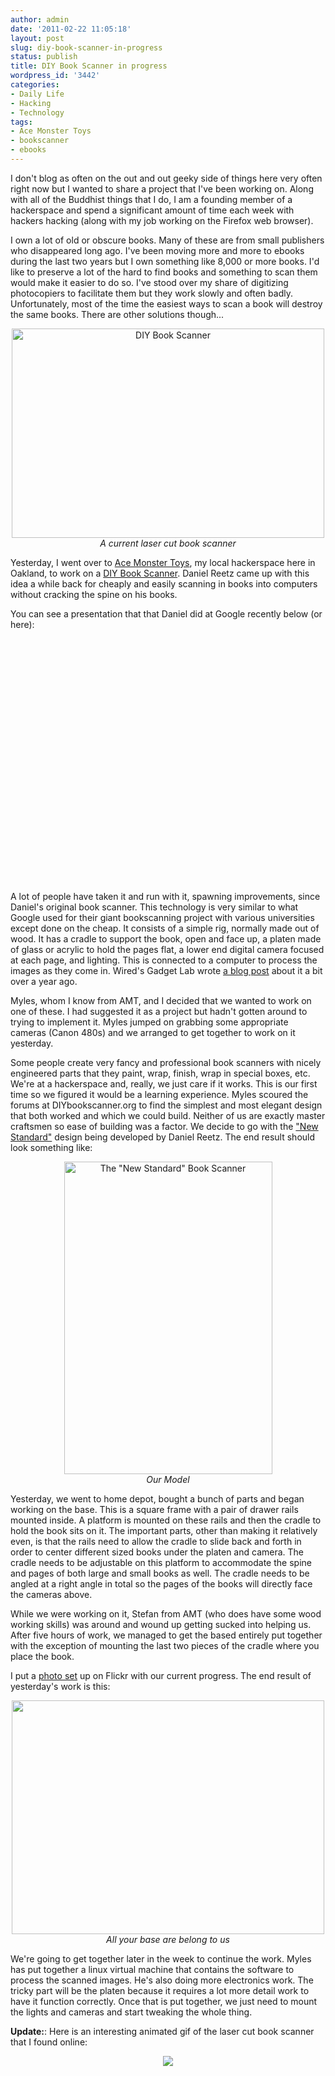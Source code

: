 ```yaml
---
author: admin
date: '2011-02-22 11:05:18'
layout: post
slug: diy-book-scanner-in-progress
status: publish
title: DIY Book Scanner in progress
wordpress_id: '3442'
categories:
- Daily Life
- Hacking
- Technology
tags:
- Ace Monster Toys
- bookscanner
- ebooks
---
```

I don't blog as often on the out and out geeky side of things here very often right now but I wanted to share a project that I've been working on. Along with all of the Buddhist things that I do, I am a founding member of a hackerspace and spend a significant amount of time each week with hackers hacking (along with my job working on the Firefox web browser).

I own a lot of old or obscure books. Many of these are from small publishers who disappeared long ago. I've been moving more and more to ebooks during the last two years but I own something like 8,000 or more books. I'd like to preserve a lot of the hard to find books and something to scan them would make it easier to do so. I've stood over my share of digitizing photocopiers to facilitate them but they work slowly and often badly. Unfortunately, most of the time the easiest ways to scan a book will destroy the same books. There are other solutions though...

<p style="text-align: center"><a href="http://www.flickr.com/photos/pugno_muliebriter/4008586795/" title="DIY Book Scanner by PugnoM, on Flickr"><img src="https://farm4.static.flickr.com/3506/4008586795_853b2e06b3.jpg" width="500" height="335" alt="DIY Book Scanner" /></a><br><em>A current laser cut book scanner</em></p>

Yesterday, I went over to <a href="http://www.acemonstertoys">Ace Monster Toys</a>, my local hackerspace here in Oakland, to work on a <a href="http://www.diybookscanner.org/">DIY Book Scanner</a>. Daniel Reetz came up with this idea a while back for cheaply and easily scanning in books into computers without cracking the spine on his books.

You can see a presentation that that Daniel did at Google recently below (or <a hrf="http://www.youtube.com/watch?v=uYalB2SphY4">here</a>):

<p style="text-align: center"><lj-object><object width="640" height="390"><param name="movie" value="http://www.youtube.com/v/uYalB2SphY4?fs=1&amp;hl=en_US&amp;rel=0"></param><param name="allowFullScreen" value="true"></param><param name="allowscriptaccess" value="always"></param><embed src="http://www.youtube.com/v/uYalB2SphY4?fs=1&amp;hl=en_US&amp;rel=0" type="application/x-shockwave-flash" allowscriptaccess="always" allowfullscreen="true" width="640" height="390"></embed></object></lj-object></p>

A lot of people have taken it and run with it, spawning improvements, since Daniel's original book scanner. This technology is very similar to what Google used for their giant bookscanning project with various universities except done on the cheap. It consists of a simple rig, normally made out of wood. It has a cradle to support the book, open and face up, a platen made of glass or acrylic to hold the pages flat, a lower end digital camera focused at each page, and lighting. This is connected to a computer to process the images as they come in. Wired's Gadget Lab wrote <a href="http://www.wired.com/gadgetlab/2009/12/diy-book-scanner/">a blog post</a> about it a bit over a year ago. 

Myles, whom I know from AMT, and I decided that we wanted to work on one of these. I had suggested it as a project but hadn't gotten around to trying to implement it. Myles jumped on grabbing some appropriate cameras (Canon 480s) and we arranged to get together to work on it yesterday.

Some people create very fancy and professional book scanners with nicely engineered parts that they paint, wrap, finish, wrap in special boxes, etc. We're at a hackerspace and, really, we just care if it works. This is our first time so we figured it would be a learning experience. Myles scoured the forums at DIYbookscanner.org to find the simplest and most elegant design that both worked and which we could build. Neither of us are exactly master craftsmen so ease of building was a factor. We decide to go with the <a href="http://diybookscanner.org/forum/viewtopic.php?f=1&t=333">"New Standard"</a> design being developed by Daniel Reetz. The end result should look something like:

<p style="text-align: center"><a href="http://www.flickr.com/photos/albill/5468874940/" title="The &quot;New Standard&quot; Book Scanner by albill, on Flickr"><img src="https://farm6.static.flickr.com/5253/5468874940_405f949c9e.jpg" width="333" height="500" alt="The &quot;New Standard&quot; Book Scanner" /></a><br><em>Our Model</em></p>

Yesterday, we went to home depot, bought a bunch of parts and began working on the base. This is a square frame with a pair of drawer rails mounted inside. A platform is mounted on these rails and then the cradle to hold the book sits on it. The important parts, other than making it relatively even, is that the rails need to allow the cradle to slide back and forth in order to center different sized books under the platen and camera. The cradle needs to be adjustable on this platform to accommodate the spine and pages of both large and small books as well. The cradle needs to be angled at a right angle in total so the pages of the books will directly face the cameras above.

While we were working on it, Stefan from AMT (who does have some wood working skills) was around and wound up getting sucked into helping us. After five hours of work, we managed to get the based entirely put together with the exception of mounting the last two pieces of the cradle where you place the book.

I put a <a href="http://www.flickr.com/photos/albill/sets/72157625981974143">photo set</a> up on Flickr with our current progress. The end result of yesterday's work is this:

<p style="text-align: center"><a href="http://www.flickr.com/photos/albill/5466792381/" title="Untitled by albill, on Flickr"><img src="https://farm6.static.flickr.com/5135/5466792381_e326af7756.jpg" width="500" height="374" alt="" /></a><br><em>All your base are belong to us</em></p>

We're going to get together later in the week to continue the work. Myles has put together a linux virtual machine that contains the software to process the scanned images. He's also doing more electronics work. The tricky part will be the platen because it requires a lot more detail work to have it function correctly. Once that is put together, we just need to mount the lights and cameras and start tweaking the whole thing.

<strong>Update:</strong>: Here is an interesting animated gif of the laser cut book scanner that I found online:

<p style="text-align: center"><img src="http://www.wired.com/images_blogs/gadgetlab/2009/12/bookscanner_lazy_susan.gif"></p>
